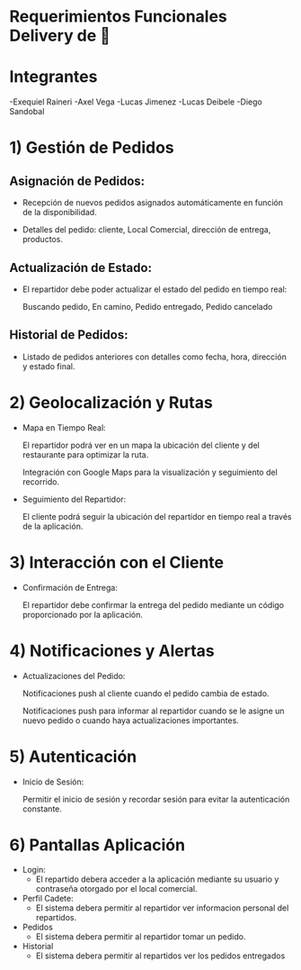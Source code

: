 # Requerimientos Funcionales Delivery de 🍻 
# Integrantes
-Exequiel Raineri
-Axel Vega
-Lucas Jimenez
-Lucas Deibele
-Diego Sandobal


# 1) Gestión de Pedidos 
   ## Asignación de Pedidos:

   - Recepción de nuevos pedidos asignados automáticamente en función de la disponibilidad.

   - Detalles del pedido: cliente, Local Comercial, dirección de entrega, productos.

  ## Actualización de Estado:

   - El repartidor debe poder actualizar el estado del pedido en tiempo real:

       Buscando pedido, En camino, Pedido entregado, Pedido cancelado
   

  ##  Historial de Pedidos:
  
   - Listado de pedidos anteriores con detalles como fecha, hora, dirección y estado final.

# 2) Geolocalización y Rutas

   - Mapa en Tiempo Real:

       El repartidor podrá ver en un mapa la ubicación del cliente y del restaurante para optimizar la ruta.

       Integración con Google Maps para la visualización y seguimiento del recorrido.

   - Seguimiento del Repartidor:

        El cliente podrá seguir la ubicación del repartidor en tiempo real a través de la aplicación.

# 3) Interacción con el Cliente
   
  - Confirmación de Entrega:

       El repartidor debe confirmar la entrega del pedido mediante un código proporcionado por la aplicación.

# 4) Notificaciones y Alertas

   - Actualizaciones del Pedido:

       Notificaciones push al cliente cuando el pedido cambia de estado.

       Notificaciones push para informar al repartidor cuando se le asigne un nuevo pedido o cuando haya actualizaciones importantes.

# 5) Autenticación

  - Inicio de Sesión:

       Permitir el inicio de sesión y recordar sesión para evitar la autenticación constante.


# 6) Pantallas Aplicación
   - Login:
      - El repartido debera acceder a la aplicación mediante su usuario y contraseña otorgado por el local comercial.
   - Perfil Cadete:
      - El sistema debera permitir al repartidor ver informacion personal del repartidos.
   - Pedidos
      - El sistema debera permitir al repartidor tomar un pedido.
   - Historial
      - El sistema debera permitir al repartidos ver los pedidos entregados
